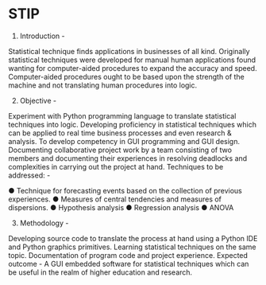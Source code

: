 # STIP

1. Introduction -

Statistical technique finds applications in businesses of all kind. Originally statistical techniques were developed for manual human applications found wanting for computer-aided procedures to expand the accuracy and speed. Computer-aided procedures ought to be based upon the strength of the machine and not translating human procedures into logic.

2. Objective -

Experiment with Python programming language to translate statistical techniques into logic. Developing proficiency in statistical techniques which can be applied to real time business processes and even research & analysis. To develop competency in GUI programming and GUI design. Documenting collaborative project work by a team consisting of two members and documenting their experiences in resolving deadlocks and complexities in carrying out the project at hand. Techniques to be addressed: -

● Technique for forecasting events based on the collection of previous experiences.
● Measures of central tendencies and measures of dispersions.
● Hypothesis analysis
● Regression analysis
● ANOVA

3. Methodology -

Developing source code to translate the process at hand using a Python IDE and Python graphics primitives. Learning statistical techniques on the same topic. Documentation of program code and project experience.
Expected outcome - A GUI embedded software for statistical techniques which can be useful in the realm of higher education and research.
